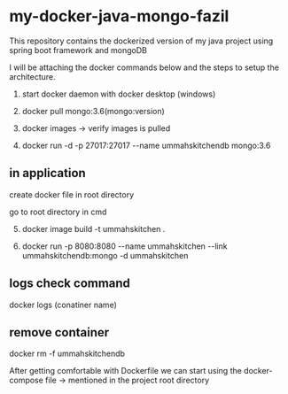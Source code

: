 # my-docker-java-mongo-fazil
This repository contains the dockerized version of my java project using spring boot framework and mongoDB

I will be attaching the docker commands below and the steps to setup the architecture.

1. start docker daemon with docker desktop (windows)

2. docker pull mongo:3.6(mongo:version)

3. docker images -> verify images is pulled

4. docker run -d -p 27017:27017 --name ummahskitchendb mongo:3.6

in application
--------------
create docker file in root directory

go to root directory in cmd

5. docker image build -t ummahskitchen .

6. docker run -p 8080:8080 --name ummahskitchen --link ummahskitchendb:mongo -d ummahskitchen

logs check command
------------------
docker logs (conatiner name)

remove container
---------------
docker rm -f ummahskitchendb

After getting comfortable with Dockerfile we can start using the docker-compose file -> mentioned in the project root directory
